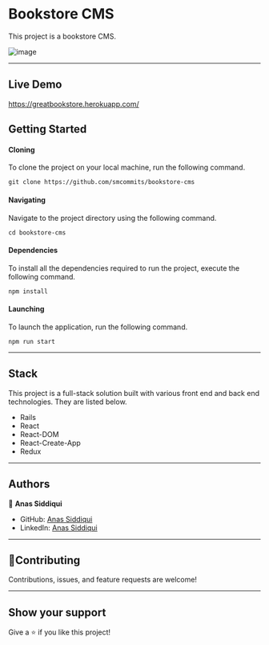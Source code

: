 # Bookstore CMS

This project is a bookstore CMS. 

![image](https://user-images.githubusercontent.com/59168430/125865905-5006fb96-2877-473b-a855-6acc7e922cf4.png)

<hr>

## Live Demo
https://greatbookstore.herokuapp.com/



## Getting Started

#### Cloning

To clone the project on your local machine, run the following command. 

```
git clone https://github.com/smcommits/bookstore-cms
```

#### Navigating

Navigate to the project directory using the following command.

```
cd bookstore-cms
```

#### Dependencies 

To install all the dependencies required to run the project, execute the following command. 

```
npm install
```
#### Launching

To launch the application, run the following command. 

```
npm run start
```

<hr>

## Stack

This project is a full-stack solution built with various front end and back end technologies. They are listed below. 

- Rails
- React
- React-DOM
- React-Create-App
- Redux

<hr>

## Authors

👤 **Anas Siddiqui**

- GitHub: [Anas Siddiqui](https://github.com/smcommits)
- LinkedIn: [Anas Siddiqui](www.linkedin.com/in/sm-anas)

<hr>

## 🤝Contributing

Contributions, issues, and feature requests are welcome!

<hr>

## Show your support

Give a ⭐️ if you like this project!
   

